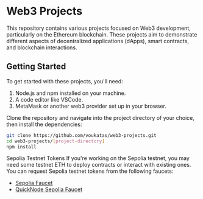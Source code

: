 # Web3 Projects

This repository contains various projects focused on Web3 development, particularly on the Ethereum blockchain.
These projects aim to demonstrate different aspects of decentralized applications (dApps), smart contracts, and blockchain interactions.

## Getting Started

To get started with these projects, you'll need:

1. Node.js and npm installed on your machine.
2. A code editor like VSCode.
3. MetaMask or another web3 provider set up in your browser.

Clone the repository and navigate into the project directory of your choice, then install the dependencies:

```bash
git clone https://github.com/voukatas/web3-projects.git
cd web3-projects/[project-directory]
npm install
```

Sepolia Testnet Tokens
If you're working on the Sepolia testnet, you may need some testnet ETH to deploy contracts or interact with existing ones. You can request Sepolia testnet tokens from the following faucets:
- [Sepolia Faucet](https://sepoliafaucet.com/)
- [QuickNode Sepolia Faucet](https://faucet.quicknode.com/ethereum/sepolia)
